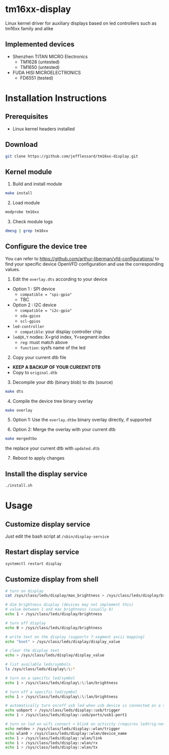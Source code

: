 # tm16xx-display
Linux kernel driver for auxiliary displays based on led controllers such as tm16xx family and alike

## Implemented devices
* Shenzhen TITAN MICRO Electronics
  * TM1628 (untested)
  * TM1650 (untested)
* FUDA HISI MICROELECTRONICS
  * FD6551 (tested)

# Installation Instructions

## Prerequisites
* Linux kernel headers installed

## Download
```sh
git clone https://github.com/jefflessard/tm16xx-display.git
```

## Kernel module
1. Build and install module
```sh
make install
```

2. Load module
```sh
modprobe tm16xx
```

3. Check module logs
```sh
dmesg | grep tm16xx
```

## Configure the device tree
You can refer to https://github.com/arthur-liberman/vfd-configurations/ to find your specific device OpenVFD configuration and use the corresponding values.

1. Edit the `overlay.dts` according to your device
  * Option 1 : SPI device
    * `compatible = "spi-gpio"`
    * TBC
  * Option 2 : I2C device
    * `compatible = "i2c-gpio"`
    * `sda-gpios` 
    * `scl-gpios`
  * `led-controller`
    * `compatible`: your display controller chip
  * `led@X,Y` nodes: X=grid index, Y=segment index
    * `reg`: must match <X Y> above
    * `function`: sysfs name of the led

2. Copy your current dtb file
  * **KEEP A BACKUP OF YOUR CUREENT DTB**
  * Copy to `original.dtb`

3. Decompile your dtb (binary blob) to dts (source)
```sh
make dts
```

4. Compile the device tree binary overlay
```sh
make overlay
```

5. Option 1: Use the `overlay.dtbo` binary overlay directly, if supported

6. Option 2: Merge the overlay with your current dtb
```sh
make mergedtbo
```
the  replace your current dtb with `updated.dtb`

7. Reboot to apply changes

## Install the display service
```sh
./install.sh
```

# Usage

## Customize display service
Just edit the bash script at `/sbin/display-service`

## Restart display service
```sh
systemctl restart display
```

## Customize display from shell
```sh
# turn on display
cat /sys/class/leds/display/max_brightness > /sys/class/leds/display/brightness

# dim brightness display (devices may not implement this)
# value between 1 and max_brightness (usually 8)
echo 1 > /sys/class/leds/display/brightness

# turn off display
echo 0 > /sys/class/leds/display/brightness

# write text on the display (supports 7-segment ascii mapping)
echo "boot" > /sys/class/leds/display/display_value

# clear the display text
echo > /sys/class/leds/display/display_value

# list available leds/symbols
ls /sys/class/leds/display\:\:*

# turn on a specific led/symbol
echo 1 > /sys/class/leds/display\:\:lan/brightness

# turn off a specific led/symbol
echo 1 > /sys/class/leds/display\:\:lan/brightness

# automatically turn on/off usb led when usb device is connected on a specific port
echo usbport > /sys/class/leds/display::usb/trigger
echo 1 > /sys/class/leds/display::usb/ports/usb1-port1

# turn on led on wifi connect + blink on activity (requires ledtrig-netdev module)
echo netdev > /sys/class/leds/display::wlan/trigger
echo wlan0 > /sys/class/leds/display::wlan/device_name
echo 1 > /sys/class/leds/display::wlan/link
echo 1 > /sys/class/leds/display::wlan/rx
echo 1 > /sys/class/leds/display::wlan/tx
```
